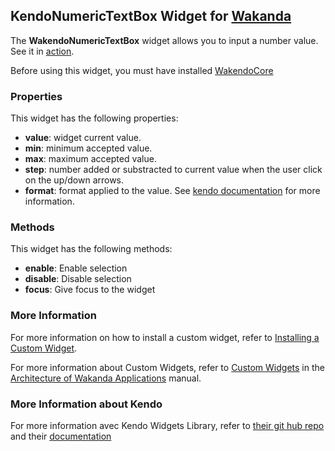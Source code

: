 ## KendoNumericTextBox Widget for [Wakanda](http://wakanda.org)
The __WakendoNumericTextBox__ widget allows you to input a number value.
See it in [action](http://demos.telerik.com/kendo-ui/web/numerictextbox/index.html).

Before using this widget, you must have installed [WakendoCore](https://github.com/acoudeyras/WakendoCore)


### Properties
This widget has the following properties:

* __value__: widget current value.
* __min__: minimum accepted value. 
* __max__: maximum accepted value.
* __step__: number added or substracted to current value when the user click on the up/down arrows.
* __format__: format applied to the value. See [kendo documentation](http://docs.telerik.com/kendo-ui/api/web/numerictextbox#configuration-format) for more information.


### Methods
This widget has the following methods:

* __enable__: Enable selection
* __disable__: Disable selection
* __focus__: Give focus to the widget

### More Information
For more information on how to install a custom widget, refer to [Installing a Custom Widget](http://doc.wakanda.org/WakandaStudio0/help/Title/en/page3869.html#1027761).

For more information about Custom Widgets, refer to [Custom Widgets](http://doc.wakanda.org/Wakanda0.v5/help/Title/en/page3863.html "Custom Widgets") in the [Architecture of Wakanda Applications](http://doc.wakanda.org/Wakanda0.v5/help/Title/en/page3844.html "Architecture of Wakanda Applications") manual.

### More Information about Kendo

For more information avec Kendo Widgets Library, refer to [their git hub repo](https://github.com/telerik/kendo-ui-core) and their [documentation](http://docs.telerik.com/kendo-ui)
